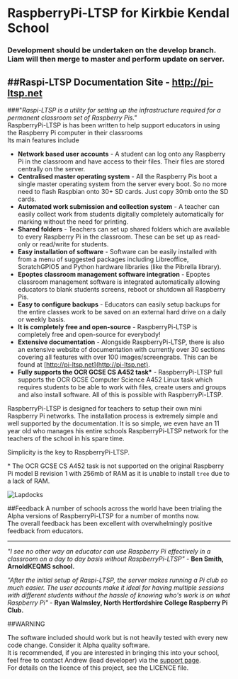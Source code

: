 RaspberryPi-LTSP for Kirkbie Kendal School
================

### Development should be undertaken on the develop branch. Liam will then merge to master and perform update on server.
      
##Raspi-LTSP Documentation Site - http://pi-ltsp.net   
------   
###"*Raspi-LTSP is a utility for setting up the infrastructure required for a permanent classroom set of Raspberry Pis."*    
RaspberryPi-LTSP is has been written to help support educators in using the Raspberry Pi computer in their classrooms   
Its main features include
- **Network based user accounts** - A student can log onto any Raspberry Pi in the classroom and have access to their files. Their files are stored centrally on the server.
- **Centralised master operating system** - All the Raspberry Pis boot a single master operating system from the server every boot. So no more need to flash Raspbian onto 30+ SD cards. Just copy 30mb onto the SD cards.
- **Automated work submission and collection system** - A teacher can easily collect work from students digitally completely automatically for marking without the need for printing.
- **Shared folders** - Teachers can set up shared folders which are available to every Raspberry Pi in the classroom. These can be set up as read-only or read/write for students.   
- **Easy installation of software** - Software can be easily installed with from a menu of suggested packages including Libreoffice, ScratchGPIO5 and Python hardware libraries (like the Pibrella library).  
- **Epoptes classroom management software integration** - Epoptes classroom management software is integrated automatically allowing educators to blank students screens, reboot or shutdown all Raspberry Pis.
- **Easy to configure backups** - Educators can easily setup backups for the entire classes work to be saved on an external hard drive on a daily or weekly basis.   
- **It is completely free and open-source** - RaspberryPi-LTSP is completely free and open-source for everybody!   
- **Extensive documentation** - Alongside RaspberryPi-LTSP, there is also an extensive website of documentation with currently over 30 sections covering all features with over 100 images/screengrabs. This can be found at [http://pi-ltsp.net](http://pi-ltsp.net).   
- **Fully supports the OCR GCSE CS A452 task\*** - RaspberryPi-LTSP full supports the OCR GCSE Computer Science A452 Linux task which requires students to be able to work with files, create users and groups and also install software. All of this is possible with RaspberryPi-LTSP.   
     
          
RaspberryPi-LTSP is designed for teachers to setup their own mini Raspberry Pi networks. 
The installation process is extremely simple and well supported by the documentation. 
It is so simple, we even have an 11 year old who manages his entire schools RaspberryPi-LTSP network for the teachers of the school in his spare time.      
   
Simplicity is the key to RaspberryPi-LTSP.   

\* The OCR GCSE CS A452 task is not supported on the original Raspberry Pi model B revision 1 with 256mb of RAM as it is unable to install ```tree``` due to a lack of RAM.

![Lapdocks](images/lapdock-ltsp.jpg)

##Feedback
A number of schools across the world have been trialing the Alpha versions of RaspberryPi-LTSP for a number of months now.   
The overall feedback has been excellent with overwhelmingly positive feedback from educators.   

----
   
*"I see no other way an educator can use Raspberry Pi effectively in a classroom on a day to day basis without RaspberryPi-LTSP"* - **Ben Smith, ArnoldKEQMS school.**   

*"After the initial setup of Raspi-LTSP, the server makes running a Pi club so much easier. The user accounts make it ideal for having multiple sessions with different students without the hassle of knowing who's work is on what Raspberry Pi"* - **Ryan Walmsley, North Hertfordshire College
Raspberry Pi Club.**


##WARNING

The software included should work but is not heavily tested with every new code change. Consider it Alpha quality software.   
It is recommended, if you are interested in bringing this into your school, feel free to contact Andrew (lead developer) via the [support page](http://pi-ltsp.net/support.html).  
For details on the licence of this project, see the LICENCE file.

